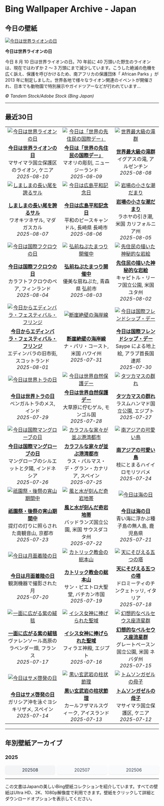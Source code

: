 # Bing Wallpaper Archive - Japan

## 今日の壁紙

[![今日は世界ライオンの日](https://www.bing.com/th?id=OHR.LionessKenya_JA-JP1487330341_UHD.jpg&pid=hp&w=2560)](https://bing.codexun.com/jp/detail/20250810)

**今日は世界ライオンの日**

今日 8 月 10 日は世界ライオンの日。70 年前に 40 万頭いた野生のライオンは、現在ではわずか 2 〜 3 万頭にまで減少しています。こうした絶滅の危機を広く訴え、保護を呼びかけるため、南アフリカの保護団体「 African Parks 」が 2013 年に制定しました。世界各地で様々なライオン関連のイベントが開催され、日本でも動物園で特別展示やガイドツアーなどが行われています…

*© Tandem Stock/Adobe Stock (Bing Japan)*

---

## 最近30日

| | | |
|:---:|:---:|:---:|
| [![今日は世界ライオンの日](https://www.bing.com/th?id=OHR.LionessKenya_JA-JP1487330341_UHD.jpg&pid=hp&w=2560)](https://bing.codexun.com/jp/detail/20250810) | [![今日は「世界の先住民の国際デー」](https://www.bing.com/th?id=OHR.MaoriRock_JA-JP1260630406_UHD.jpg&pid=hp&w=2560)](https://bing.codexun.com/jp/detail/20250809) | [![世界最大級の滝群](https://www.bing.com/th?id=OHR.IguazuArgentina_JA-JP1040777979_UHD.jpg&pid=hp&w=2560)](https://bing.codexun.com/jp/detail/20250808) | 
| **[今日は世界ライオンの日](https://bing.codexun.com/jp/detail/20250810)**<br>マサイマラ国立保護区のライオン, ケニア<br>*2025-08-10* | **[今日は「世界の先住民の国際デー」](https://bing.codexun.com/jp/detail/20250809)**<br>マオリの彫刻, ニュージーランド<br>*2025-08-09* | **[世界最大級の滝群](https://bing.codexun.com/jp/detail/20250808)**<br>イグアスの滝, アルゼンチン<br>*2025-08-08* | 
| [![しましまの長い尾を誇るサル](https://www.bing.com/th?id=OHR.BabyLemur_JA-JP3588561100_UHD.jpg&pid=hp&w=2560)](https://bing.codexun.com/jp/detail/20250807) | [![今日は広島平和記念日](https://www.bing.com/th?id=OHR.HiroshimaPeace2025_JA-JP3351733972_UHD.jpg&pid=hp&w=2560)](https://bing.codexun.com/jp/detail/20250806) | [![岩場の小さな潮だまり](https://www.bing.com/th?id=OHR.CaliforniaTidepool_JA-JP3202345029_UHD.jpg&pid=hp&w=2560)](https://bing.codexun.com/jp/detail/20250805) | 
| **[しましまの長い尾を誇るサル](https://bing.codexun.com/jp/detail/20250807)**<br>ワオキツネザル, マダガスカル<br>*2025-08-07* | **[今日は広島平和記念日](https://bing.codexun.com/jp/detail/20250806)**<br>平和のピースキャンドル, 長崎県 長崎市<br>*2025-08-06* | **[岩場の小さな潮だまり](https://bing.codexun.com/jp/detail/20250805)**<br>ラホヤの引き潮, 米国 カリフォルニア州<br>*2025-08-05* | 
| [![今日は国際フクロウの日](https://www.bing.com/th?id=OHR.LaplandOwl_JA-JP2701506191_UHD.jpg&pid=hp&w=2560)](https://bing.codexun.com/jp/detail/20250804) | [![弘前ねぷたまつり開催中](https://www.bing.com/th?id=OHR.HirosakiNeputaFestival2025_JA-JP2869487998_UHD.jpg&pid=hp&w=2560)](https://bing.codexun.com/jp/detail/20250803) | [![先住民の描いた神秘的な岩絵](https://www.bing.com/th?id=OHR.FruitaPetroglyphs_JA-JP2199593329_UHD.jpg&pid=hp&w=2560)](https://bing.codexun.com/jp/detail/20250802) | 
| **[今日は国際フクロウの日](https://bing.codexun.com/jp/detail/20250804)**<br>カラフトフクロウのペア, フィンランド<br>*2025-08-04* | **[弘前ねぷたまつり開催中](https://bing.codexun.com/jp/detail/20250803)**<br>優美な扇ねぷた, 青森県 弘前市<br>*2025-08-03* | **[先住民の描いた神秘的な岩絵](https://bing.codexun.com/jp/detail/20250802)**<br>キャピトル・リーフ国立公園, 米国 ユタ州<br>*2025-08-02* | 
| [![今日からエディンバラ・フェスティバル・フリンジ](https://www.bing.com/th?id=OHR.EdinburghFringe_JA-JP2026368495_UHD.jpg&pid=hp&w=2560)](https://bing.codexun.com/jp/detail/20250801) | [![断崖絶壁の海岸線](https://www.bing.com/th?id=OHR.NaPaliKauai_JA-JP1764842674_UHD.jpg&pid=hp&w=2560)](https://bing.codexun.com/jp/detail/20250731) | [![今日は国際フレンドシップ・デー](https://www.bing.com/th?id=OHR.SaypeDubai_JA-JP1584990235_UHD.jpg&pid=hp&w=2560)](https://bing.codexun.com/jp/detail/20250730) | 
| **[今日からエディンバラ・フェスティバル・フリンジ](https://bing.codexun.com/jp/detail/20250801)**<br>エディンバラの旧市街, スコットランド<br>*2025-08-01* | **[断崖絶壁の海岸線](https://bing.codexun.com/jp/detail/20250731)**<br>ナ・パリ・コースト, 米国 ハワイ州<br>*2025-07-31* | **[今日は国際フレンドシップ・デー](https://bing.codexun.com/jp/detail/20250730)**<br>Saype による地上絵, アラブ首長国連邦<br>*2025-07-30* | 
| [![今日は世界トラの日](https://www.bing.com/th?id=OHR.TigerDay_JA-JP0300467728_UHD.jpg&pid=hp&w=2560)](https://bing.codexun.com/jp/detail/20250729) | [![今日は世界自然保護デー](https://www.bing.com/th?id=OHR.MongoliaYurts_JA-JP0052773408_UHD.jpg&pid=hp&w=2560)](https://bing.codexun.com/jp/detail/20250728) | [![タツカマスの群れ](https://www.bing.com/th?id=OHR.BlackfinBarracuda_JA-JP9849559763_UHD.jpg&pid=hp&w=2560)](https://bing.codexun.com/jp/detail/20250727) | 
| **[今日は世界トラの日](https://bing.codexun.com/jp/detail/20250729)**<br>ベンガルトラのメス, インド<br>*2025-07-29* | **[今日は世界自然保護デー](https://bing.codexun.com/jp/detail/20250728)**<br>大草原に佇むゲル,  モンゴル国<br>*2025-07-28* | **[タツカマスの群れ](https://bing.codexun.com/jp/detail/20250727)**<br>ラスムハンマド国立公園, エジプト<br>*2025-07-27* | 
| [![今日は国際マングローブの日](https://www.bing.com/th?id=OHR.MangroveTwilight_JA-JP9462938836_UHD.jpg&pid=hp&w=2560)](https://bing.codexun.com/jp/detail/20250726) | [![カラフルな家々が並ぶ港湾都市](https://www.bing.com/th?id=OHR.LasPalmas_JA-JP9180112071_UHD.jpg&pid=hp&w=2560)](https://bing.codexun.com/jp/detail/20250725) | [![南アジアの可愛い鳥](https://www.bing.com/th?id=OHR.AshyWoodswallow_JA-JP4870541560_UHD.jpg&pid=hp&w=2560)](https://bing.codexun.com/jp/detail/20250724) | 
| **[今日は国際マングローブの日](https://bing.codexun.com/jp/detail/20250726)**<br>マングローブのシルエットと夕陽, インドネシア<br>*2025-07-26* | **[カラフルな家々が並ぶ港湾都市](https://bing.codexun.com/jp/detail/20250725)**<br>ラス・パルマス・デ・グラン・カナリア, スペイン<br>*2025-07-25* | **[南アジアの可愛い鳥](https://bing.codexun.com/jp/detail/20250724)**<br>枝にとまるハイイロモリツバメ<br>*2025-07-24* | 
| [![祇園祭・後祭の宵山期間中](https://www.bing.com/th?id=OHR.GionFestival2025_JA-JP8597633874_UHD.jpg&pid=hp&w=2560)](https://bing.codexun.com/jp/detail/20250723) | [![風と水が刻んだ奇岩地帯](https://www.bing.com/th?id=OHR.BadlandsSunset_JA-JP4206808892_UHD.jpg&pid=hp&w=2560)](https://bing.codexun.com/jp/detail/20250722) | [![今日は海の日](https://www.bing.com/th?id=OHR.MarineDay2025_JA-JP8195760967_UHD.jpg&pid=hp&w=2560)](https://bing.codexun.com/jp/detail/20250721) | 
| **[祇園祭・後祭の宵山期間中](https://bing.codexun.com/jp/detail/20250723)**<br>提灯の灯りに照らされた南観音山, 京都市<br>*2025-07-23* | **[風と水が刻んだ奇岩地帯](https://bing.codexun.com/jp/detail/20250722)**<br>バッドランズ国立公園, 米国 サウスダコタ州<br>*2025-07-22* | **[今日は海の日](https://bing.codexun.com/jp/detail/20250721)**<br>青い海に浮かぶ種子島の無人島, 鹿児島県<br>*2025-07-21* | 
| [![今日は月面着陸の日](https://www.bing.com/th?id=OHR.BigMoon_JA-JP3459565714_UHD.jpg&pid=hp&w=2560)](https://bing.codexun.com/jp/detail/20250720) | [![カトリック教会の総本山](https://www.bing.com/th?id=OHR.VaticanCity_JA-JP3107889250_UHD.jpg&pid=hp&w=2560)](https://bing.codexun.com/jp/detail/20250719) | [![天にそびえる五つの塔](https://www.bing.com/th?id=OHR.DolomitiEstate_JA-JP1752445418_UHD.jpg&pid=hp&w=2560)](https://bing.codexun.com/jp/detail/20250718) | 
| **[今日は月面着陸の日](https://bing.codexun.com/jp/detail/20250720)**<br>観測機器で撮影された月<br>*2025-07-20* | **[カトリック教会の総本山](https://bing.codexun.com/jp/detail/20250719)**<br>サン・ピエトロ大聖堂, バチカン市国<br>*2025-07-19* | **[天にそびえる五つの塔](https://bing.codexun.com/jp/detail/20250718)**<br>ドロミーティのチンクェトッリ, イタリア<br>*2025-07-18* | 
| [![一面に広がる紫の絨毯](https://www.bing.com/th?id=OHR.FranceLavender_JA-JP2202328070_UHD.jpg&pid=hp&w=2560)](https://bing.codexun.com/jp/detail/20250717) | [![イシス女神に捧げられた聖域](https://www.bing.com/th?id=OHR.TemplePhilae_JA-JP1883182948_UHD.jpg&pid=hp&w=2560)](https://bing.codexun.com/jp/detail/20250716) | [![幻想的なペルセウス座流星群](https://www.bing.com/th?id=OHR.PerseidsPine_JA-JP0980673364_UHD.jpg&pid=hp&w=2560)](https://bing.codexun.com/jp/detail/20250715) | 
| **[一面に広がる紫の絨毯](https://bing.codexun.com/jp/detail/20250717)**<br>ヴァレンソール高原のラベンダー畑, フランス<br>*2025-07-17* | **[イシス女神に捧げられた聖域](https://bing.codexun.com/jp/detail/20250716)**<br>フィラエ神殿, エジプト<br>*2025-07-16* | **[幻想的なペルセウス座流星群](https://bing.codexun.com/jp/detail/20250715)**<br>グレートベースン国立公園, 米国 ネバダ州<br>*2025-07-15* | 
| [![今日はサメ啓発の日](https://www.bing.com/th?id=OHR.YoungShark_JA-JP0204898221_UHD.jpg&pid=hp&w=2560)](https://bing.codexun.com/jp/detail/20250714) | [![黒い玄武岩の柱状節理](https://www.bing.com/th?id=OHR.BasaltColumns_JA-JP9334958471_UHD.jpg&pid=hp&w=2560)](https://bing.codexun.com/jp/detail/20250713) | [![トムソンガゼルの母子](https://www.bing.com/th?id=OHR.ThomsonGazelle_JA-JP8883266814_UHD.jpg&pid=hp&w=2560)](https://bing.codexun.com/jp/detail/20250712) | 
| **[今日はサメ啓発の日](https://bing.codexun.com/jp/detail/20250714)**<br>ガリシア沖を泳ぐヨシキリザメ, スペイン<br>*2025-07-14* | **[黒い玄武岩の柱状節理](https://bing.codexun.com/jp/detail/20250713)**<br>カールフザマルスヴィーク, アイスランド<br>*2025-07-13* | **[トムソンガゼルの母子](https://bing.codexun.com/jp/detail/20250712)**<br>マサイマラ国立保護区, ケニア<br>*2025-07-12* | 


---

## 年別壁紙アーカイブ

### 2025
<div style="display: grid; grid-template-columns: repeat(auto-fit, minmax(80px, 1fr)); gap: 6px; margin: 12px 0;">
<a href="https://bing.codexun.com/jp/archive/202508" style="padding: 6px 12px; font-size: 14px; border-radius: 6px; box-shadow: 0 1px 2px rgba(0,0,0,0.1); background-color: #f3f4f6; color: #374151; text-decoration: none; text-align: center; transition: background-color 0.2s ease; font-weight: 500;">202508</a>
<a href="https://bing.codexun.com/jp/archive/202507" style="padding: 6px 12px; font-size: 14px; border-radius: 6px; box-shadow: 0 1px 2px rgba(0,0,0,0.1); background-color: #f9fafb; color: #374151; text-decoration: none; text-align: center; transition: background-color 0.2s ease;">202507</a>
<a href="https://bing.codexun.com/jp/archive/202506" style="padding: 6px 12px; font-size: 14px; border-radius: 6px; box-shadow: 0 1px 2px rgba(0,0,0,0.1); background-color: #f9fafb; color: #374151; text-decoration: none; text-align: center; transition: background-color 0.2s ease;">202506</a>
</div>



---

この文書はJapanの美しいBing壁紙コレクションを紹介しています。すべての壁紙はUltra HD、2K、1080p解像度で利用できます。壁紙をクリックして詳細とダウンロードオプションを表示してください。
